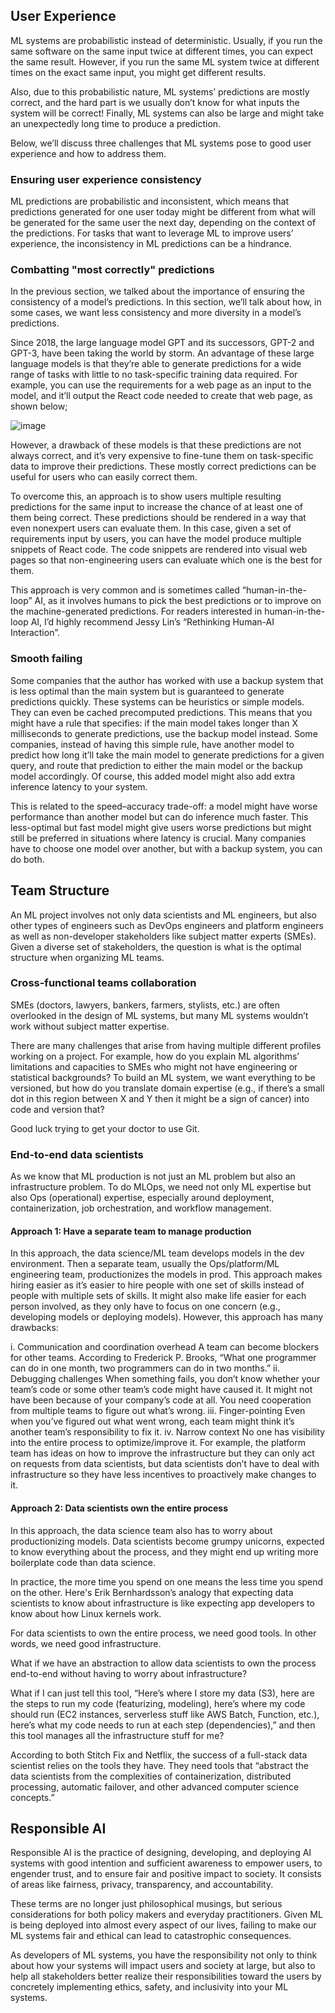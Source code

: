## User Experience

ML systems are probabilistic instead of deterministic. Usually, if you run the same software on the same input twice at different times, you can expect the same result. However, if you run the same ML system twice at different times on the exact same input, you might get different results.

Also, due to this probabilistic nature, ML systems’ predictions are mostly correct, and the hard part is we usually don’t know for what inputs the system will be correct! Finally, ML systems can also be large and might take an unexpectedly long time to produce a prediction.

Below, we’ll discuss three challenges that ML systems pose to good user experience and how to address them.

### Ensuring user experience consistency

ML predictions are probabilistic and inconsistent, which means that predictions generated for one user today might be different from what will be generated for the same user the next day, depending on the context of the predictions. For tasks that want to leverage ML to improve users’ experience, the inconsistency in ML predictions can be a hindrance.
	
### Combatting "most correctly" predictions

In the previous section, we talked about the importance of ensuring the consistency of a model’s predictions. In this section, we’ll talk about how, in some cases, we want less consistency and more diversity in a model’s predictions.
	
Since 2018, the large language model GPT and its successors, GPT-2 and GPT-3, have been taking the world by storm. An advantage of these large language models is that they’re able to generate predictions for a wide range of tasks with little to no task-specific training data required. For example, you can use the requirements for a web page as an input to the model, and it’ll output the React code needed to create that web page, as shown below;

![image](https://user-images.githubusercontent.com/37369603/218980437-d1f2edfb-54fc-44ed-bb23-5bd016ebfaf0.png)

However, a drawback of these models is that these predictions are not always correct, and it’s very expensive to fine-tune them on task-specific data to improve their predictions. These mostly correct predictions can be useful for users who can easily correct them.
	
To overcome this, an approach is to show users multiple resulting predictions for the same input to increase the chance of at least one of them being correct. These predictions should be rendered in a way that even nonexpert users can evaluate them. In this case, given a set of requirements input by users, you can have the model produce multiple snippets of React code. The code snippets are rendered into visual web pages so that non-engineering users can evaluate which one is the best for them.

This approach is very common and is sometimes called “human-in-the-loop” AI, as it involves humans to pick the best predictions or to improve on the machine-generated predictions. For readers interested in human-in-the-loop AI, I’d highly recommend Jessy Lin’s “Rethinking Human-AI Interaction”.
	
### Smooth failing

Some companies that the author has worked with use a backup system that is less optimal than the main system but is guaranteed to generate predictions quickly. These systems can be heuristics or simple models. They can even be cached precomputed predictions. This means that you might have a rule that specifies: if the main model takes longer than X milliseconds to generate predictions, use the backup model instead. Some companies, instead of having this simple rule, have another model to predict how long it’ll take the main model to generate predictions for a given query, and route that prediction to either the main model or the backup model accordingly. Of course, this added model might also add extra inference latency to your system.
	
This is related to the speed–accuracy trade-off: a model might have worse performance than another model but can do inference much faster. This less-optimal but fast model might give users worse predictions but might still be preferred in situations where latency is crucial. Many companies have to choose one model over another, but with a backup system, you can do both.
	
## Team Structure

An ML project involves not only data scientists and ML engineers, but also other types of engineers such as DevOps engineers and platform engineers as well as non-developer stakeholders like subject matter experts (SMEs). Given a diverse set of stakeholders, the question is what is the optimal structure when organizing ML teams.

### Cross-functional teams collaboration

SMEs (doctors, lawyers, bankers, farmers, stylists, etc.) are often overlooked in the design of ML systems, but many ML systems wouldn’t work without subject matter expertise.
	
There are many challenges that arise from having multiple different profiles working on a project. For example, how do you explain ML algorithms’ limitations and capacities to SMEs who might not have engineering or statistical backgrounds? To build an ML system, we want everything to be versioned, but how do you translate domain expertise (e.g., if there’s a small dot in this region between X and Y then it might be a sign of cancer) into code and version that?

Good luck trying to get your doctor to use Git.
		
### End-to-end data scientists

As we know that ML production is not just an ML problem but also an infrastructure problem. To do MLOps, we need not only ML expertise but also Ops (operational) expertise, especially around deployment, containerization, job orchestration, and workflow management.
	
#### Approach 1: Have a separate team to manage production
	
In this approach, the data science/ML team develops models in the dev environment. Then a separate team, usually the Ops/platform/ML engineering team, productioni⁠zes the models in prod. This approach makes hiring easier as it’s easier to hire people with one set of skills instead of people with multiple sets of skills. It might also make life easier for each person involved, as they only have to focus on one concern (e.g., developing models or deploying models). However, this approach has many drawbacks:

i. Communication and coordination overhead
A team can become blockers for other teams. According to Frederick P. Brooks, “What one programmer can do in one month, two programmers can do in two months.”
ii. Debugging challenges
When something fails, you don’t know whether your team’s code or some other team’s code might have caused it. It might not have been because of your company’s code at all. You need cooperation from multiple teams to figure out what’s wrong.
iii. Finger-pointing
Even when you’ve figured out what went wrong, each team might think it’s another team’s responsibility to fix it.
iv. Narrow context
No one has visibility into the entire process to optimize/improve it. For example, the platform team has ideas on how to improve the infrastructure but they can only act on requests from data scientists, but data scientists don’t have to deal with infrastructure so they have less incentives to proactively make changes to it.

#### Approach 2: Data scientists own the entire process

In this approach, the data science team also has to worry about productionizing models. Data scientists become grumpy unicorns, expected to know everything about the process, and they might end up writing more boilerplate code than data science.
		
In practice, the more time you spend on one means the less time you spend on the other. Here's Erik Bernhardsson’s analogy that expecting data scientists to know about infrastructure is like expecting app developers to know about how Linux kernels work.
		
For data scientists to own the entire process, we need good tools. In other words, we need good infrastructure.

What if we have an abstraction to allow data scientists to own the process end-to-end without having to worry about infrastructure?

What if I can just tell this tool, “Here’s where I store my data (S3), here are the steps to run my code (featurizing, modeling), here’s where my code should run (EC2 instances, serverless stuff like AWS Batch, Function, etc.), here’s what my code needs to run at each step (dependencies),” and then this tool manages all the infrastructure stuff for me?
		
According to both Stitch Fix and Netflix, the success of a full-stack data scientist relies on the tools they have. They need tools that “abstract the data scientists from the complexities of containerization, distributed processing, automatic failover, and other advanced computer science concepts.”
		
## Responsible AI

Responsible AI is the practice of designing, developing, and deploying AI systems with good intention and sufficient awareness to empower users, to engender trust, and to ensure fair and positive impact to society. It consists of areas like fairness, privacy, transparency, and accountability.

These terms are no longer just philosophical musings, but serious considerations for both policy makers and everyday practitioners. Given ML is being deployed into almost every aspect of our lives, failing to make our ML systems fair and ethical can lead to catastrophic consequences.

As developers of ML systems, you have the responsibility not only to think about how your systems will impact users and society at large, but also to help all stakeholders better realize their responsibilities toward the users by concretely implementing ethics, safety, and inclusivity into your ML systems.
